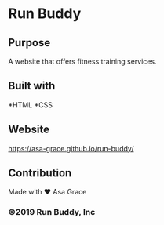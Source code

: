 # Run Buddy

## Purpose
A website that offers fitness training services.

## Built with 
*HTML
*CSS

## Website
https://asa-grace.github.io/run-buddy/

## Contribution
Made with ❤️ Asa Grace

### ©️2019 Run Buddy, Inc